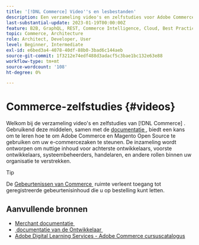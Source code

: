 ```yaml
---
title: '[!DNL Commerce] Video''s en lesbestanden'
description: Een verzameling video's en zelfstudies voor Adobe Commerce en Magento Open Source
last-substantial-update: 2023-01-19T00:00:00Z
feature: B2B, GraphQL, REST, Commerce Intelligence, Cloud, Best Practices, API Mesh, App Builder
topic: Commerce, Architecture
role: Architect, Developer, User
level: Beginner, Intermediate
exl-id: e6bed3a4-4078-40df-88b0-3bad6c144aeb
source-git-commit: 1f3212e74edf488d3adacf5c3bae1bc132e63e88
workflow-type: tm+mt
source-wordcount: '108'
ht-degree: 0%

---
```


# Commerce-zelfstudies {#videos}

Welkom bij de verzameling video&#39;s en zelfstudies van [!DNL Commerce] . Gebruikend deze middelen, samen met de [&#x200B; documentatie &#x200B;](https://experienceleague.adobe.com/docs/commerce.html), biedt een kans om te leren hoe te om Adobe Commerce en Magento Open Source te gebruiken om uw e-commercezaken te steunen. De inzameling wordt ontworpen om nuttige inhoud voor achterste ontwikkelaars, voorste ontwikkelaars, systeembeheerders, handelaren, en andere rollen binnen uw organisatie te verstrekken.

<div id="recs-overview-body-1"></div>
<div id="recs-overview-body-2"></div>
<div id="recs-overview-body-3"></div>
<div id="recs-overview-body-4"></div>
<div id="recs-overview-body-5"></div>
<div id="recs-overview-body-6"></div>

>[!TIP]
>
>De [&#x200B; Gebeurtenissen van Commerce &#x200B;](https://experienceleague.adobe.com/docs/commerce-events/events/overview.html) ruimte verleent toegang tot geregistreerde gebeurtenisinhoud die u op bestelling kunt letten.

## Aanvullende bronnen

- [&#x200B; Merchant documentatie &#x200B;](https://experienceleague.adobe.com/docs/commerce-admin/user-guides/home.html)
- [&#x200B; documentatie van de Ontwikkelaar &#x200B;](https://developer.adobe.com/commerce)
- [&#x200B; Adobe Digital Learning Services - Adobe Commerce cursuscatalogus &#x200B;](https://learning.adobe.com/catalog.html?solution=Adobe%20Commerce)

